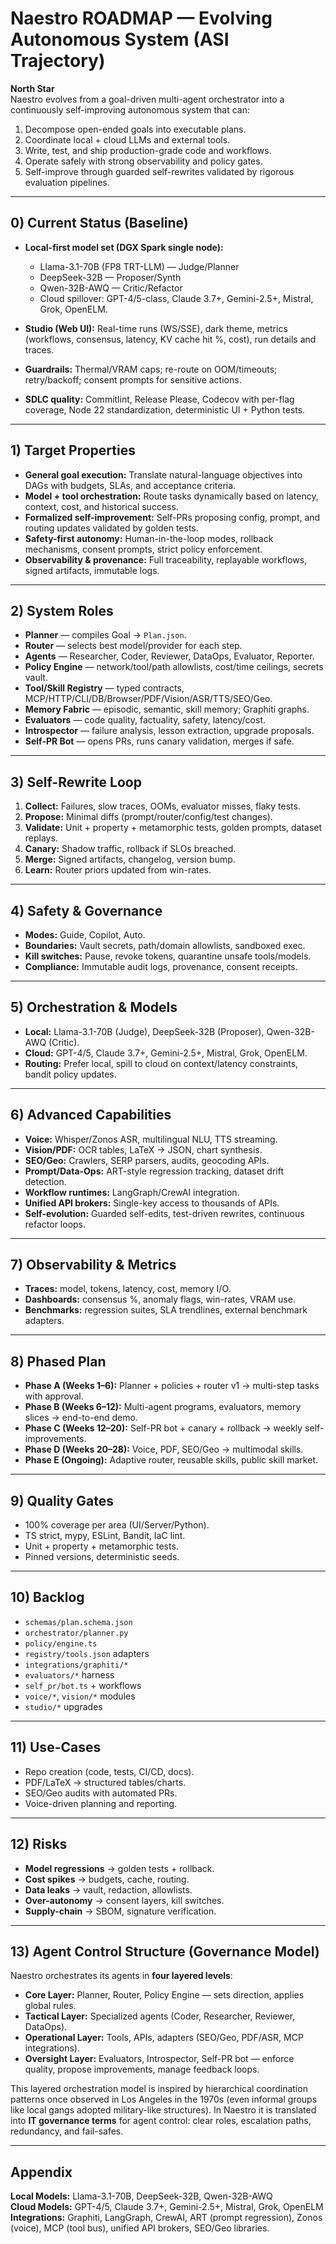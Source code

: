 # Naestro ROADMAP — Evolving Autonomous System (ASI Trajectory)

**North Star**  
Naestro evolves from a goal-driven multi-agent orchestrator into a continuously self-improving autonomous system that can:  
1. Decompose open-ended goals into executable plans.  
2. Coordinate local + cloud LLMs and external tools.  
3. Write, test, and ship production-grade code and workflows.  
4. Operate safely with strong observability and policy gates.  
5. Self-improve through guarded self-rewrites validated by rigorous evaluation pipelines.  

---

## 0) Current Status (Baseline)

- **Local-first model set (DGX Spark single node):**  
  - Llama-3.1-70B (FP8 TRT-LLM) — Judge/Planner  
  - DeepSeek-32B — Proposer/Synth  
  - Qwen-32B-AWQ — Critic/Refactor  
  - Cloud spillover: GPT-4/5-class, Claude 3.7+, Gemini-2.5+, Mistral, Grok, OpenELM.  

- **Studio (Web UI):** Real-time runs (WS/SSE), dark theme, metrics (workflows, consensus, latency, KV cache hit %, cost), run details and traces.  

- **Guardrails:** Thermal/VRAM caps; re-route on OOM/timeouts; retry/backoff; consent prompts for sensitive actions.  

- **SDLC quality:** Commitlint, Release Please, Codecov with per-flag coverage, Node 22 standardization, deterministic UI + Python tests.  

---

## 1) Target Properties

- **General goal execution:** Translate natural-language objectives into DAGs with budgets, SLAs, and acceptance criteria.  
- **Model + tool orchestration:** Route tasks dynamically based on latency, context, cost, and historical success.  
- **Formalized self-improvement:** Self-PRs proposing config, prompt, and routing updates validated by golden tests.  
- **Safety-first autonomy:** Human-in-the-loop modes, rollback mechanisms, consent prompts, strict policy enforcement.  
- **Observability & provenance:** Full traceability, replayable workflows, signed artifacts, immutable logs.  

---

## 2) System Roles

- **Planner** — compiles Goal → `Plan.json`.  
- **Router** — selects best model/provider for each step.  
- **Agents** — Researcher, Coder, Reviewer, DataOps, Evaluator, Reporter.  
- **Policy Engine** — network/tool/path allowlists, cost/time ceilings, secrets vault.  
- **Tool/Skill Registry** — typed contracts, MCP/HTTP/CLI/DB/Browser/PDF/Vision/ASR/TTS/SEO/Geo.  
- **Memory Fabric** — episodic, semantic, skill memory; Graphiti graphs.  
- **Evaluators** — code quality, factuality, safety, latency/cost.  
- **Introspector** — failure analysis, lesson extraction, upgrade proposals.  
- **Self-PR Bot** — opens PRs, runs canary validation, merges if safe.  

---

## 3) Self-Rewrite Loop

1. **Collect:** Failures, slow traces, OOMs, evaluator misses, flaky tests.  
2. **Propose:** Minimal diffs (prompt/router/config/test changes).  
3. **Validate:** Unit + property + metamorphic tests, golden prompts, dataset replays.  
4. **Canary:** Shadow traffic, rollback if SLOs breached.  
5. **Merge:** Signed artifacts, changelog, version bump.  
6. **Learn:** Router priors updated from win-rates.  

---

## 4) Safety & Governance

- **Modes:** Guide, Copilot, Auto.  
- **Boundaries:** Vault secrets, path/domain allowlists, sandboxed exec.  
- **Kill switches:** Pause, revoke tokens, quarantine unsafe tools/models.  
- **Compliance:** Immutable audit logs, provenance, consent receipts.  

---

## 5) Orchestration & Models

- **Local:** Llama-3.1-70B (Judge), DeepSeek-32B (Proposer), Qwen-32B-AWQ (Critic).  
- **Cloud:** GPT-4/5, Claude 3.7+, Gemini-2.5+, Mistral, Grok, OpenELM.  
- **Routing:** Prefer local, spill to cloud on context/latency constraints, bandit policy updates.  

---

## 6) Advanced Capabilities

- **Voice:** Whisper/Zonos ASR, multilingual NLU, TTS streaming.  
- **Vision/PDF:** OCR tables, LaTeX → JSON, chart synthesis.  
- **SEO/Geo:** Crawlers, SERP parsers, audits, geocoding APIs.  
- **Prompt/Data-Ops:** ART-style regression tracking, dataset drift detection.  
- **Workflow runtimes:** LangGraph/CrewAI integration.  
- **Unified API brokers:** Single-key access to thousands of APIs.  
- **Self-evolution:** Guarded self-edits, test-driven rewrites, continuous refactor loops.  

---

## 7) Observability & Metrics

- **Traces:** model, tokens, latency, cost, memory I/O.  
- **Dashboards:** consensus %, anomaly flags, win-rates, VRAM use.  
- **Benchmarks:** regression suites, SLA trendlines, external benchmark adapters.  

---

## 8) Phased Plan

- **Phase A (Weeks 1–6):** Planner + policies + router v1 → multi-step tasks with approval.  
- **Phase B (Weeks 6–12):** Multi-agent programs, evaluators, memory slices → end-to-end demo.  
- **Phase C (Weeks 12–20):** Self-PR bot + canary + rollback → weekly self-improvements.  
- **Phase D (Weeks 20–28):** Voice, PDF, SEO/Geo → multimodal skills.  
- **Phase E (Ongoing):** Adaptive router, reusable skills, public skill market.  

---

## 9) Quality Gates

- 100% coverage per area (UI/Server/Python).  
- TS strict, mypy, ESLint, Bandit, IaC lint.  
- Unit + property + metamorphic tests.  
- Pinned versions, deterministic seeds.  

---

## 10) Backlog

- `schemas/plan.schema.json`  
- `orchestrator/planner.py`  
- `policy/engine.ts`  
- `registry/tools.json` adapters  
- `integrations/graphiti/*`  
- `evaluators/*` harness  
- `self_pr/bot.ts` + workflows  
- `voice/*`, `vision/*` modules  
- `studio/*` upgrades  

---

## 11) Use-Cases

- Repo creation (code, tests, CI/CD, docs).  
- PDF/LaTeX → structured tables/charts.  
- SEO/Geo audits with automated PRs.  
- Voice-driven planning and reporting.  

---

## 12) Risks

- **Model regressions** → golden tests + rollback.  
- **Cost spikes** → budgets, cache, routing.  
- **Data leaks** → vault, redaction, allowlists.  
- **Over-autonomy** → consent layers, kill switches.  
- **Supply-chain** → SBOM, signature verification.  

---

## 13) Agent Control Structure (Governance Model)

Naestro orchestrates its agents in **four layered levels**:  

- **Core Layer:** Planner, Router, Policy Engine — sets direction, applies global rules.  
- **Tactical Layer:** Specialized agents (Coder, Researcher, Reviewer, DataOps).  
- **Operational Layer:** Tools, APIs, adapters (SEO/Geo, PDF/ASR, MCP integrations).  
- **Oversight Layer:** Evaluators, Introspector, Self-PR bot — enforce quality, propose improvements, manage feedback loops.  

This layered orchestration model is inspired by hierarchical coordination patterns once observed in Los Angeles in the 1970s (even informal groups like local gangs adopted military-like structures). In Naestro it is translated into **IT governance terms** for agent control: clear roles, escalation paths, redundancy, and fail-safes.  

---

## Appendix

**Local Models:** Llama-3.1-70B, DeepSeek-32B, Qwen-32B-AWQ  
**Cloud Models:** GPT-4/5, Claude 3.7+, Gemini-2.5+, Mistral, Grok, OpenELM  
**Integrations:** Graphiti, LangGraph, CrewAI, ART (prompt regression), Zonos (voice), MCP (tool bus), unified API brokers, SEO/Geo libraries.
